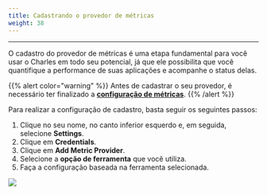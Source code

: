 ```yaml
---
title: Cadastrando o provedor de métricas
weight: 38
---
```


---

O cadastro do provedor de métricas é uma etapa fundamental para você usar o Charles em todo seu potencial, já que ele possibilita que você quantifique a performance de suas aplicações e acompanhe o status delas.

{{% alert color="warning" %}}
Antes de cadastrar o seu provedor, é necessário ter finalizado a [**configuração de métricas**](configurando-metricas).
{{% /alert %}}

Para realizar a configuração de cadastro, basta seguir os seguintes passos:

1. Clique no seu nome, no canto inferior esquerdo e, em seguida, selecione **Settings**.
2. Clique em **Credentials**.
3. Clique em **Add Metric Provider**.
4. Selecione a **opção de ferramenta** que você utiliza.
5. Faça a configuração baseada na ferramenta selecionada.

![](//metrics-provider%20%281%29.gif)
